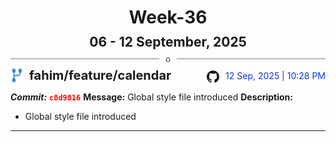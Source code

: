 <h1 style="text-align:center; margin-bottom:10px">Week-36</h1>
<h2 style="text-align:center; margin:0px">06 - 12 September, 2025</h2>
<div style="display: flex; align-items: center; justify-content: center;">
  <hr style="flex: 1; background-color: gray;" />
  <span style="padding: 0 10px;font-weight:bold; color:gray">o</span>
  <hr style="flex: 1; background-color: gray;" />
</div>

<div style="display: flex; justify-content: space-between; align-items:end;">
  <div style="display:flex">
      <img src="../assets/branch.svg" alt="GitHub Logo"  style="width:20px; margin:0 10px 0 0">
      <h3 style="margin: 0; padding:0; font-weight: bold; font-size:20px;">fahim/feature/calendar</h3>
  </div>
  <div style="display:flex">
  <img src="../assets/github.svg" alt="GitHub Logo" style="width:20px">
    <span style="color:rgb(16, 54, 226); text-align: right; margin:0 0 0 10px; padding:0px;">12 Sep, 2025 | 10:28 PM</span>
  </div>
</div>

**_Commit:_** <code style="color: red; font-weight: bold;">c8d9816</code>
**Message:** Global style file introduced
**Description:**
- Global style file introduced
---
